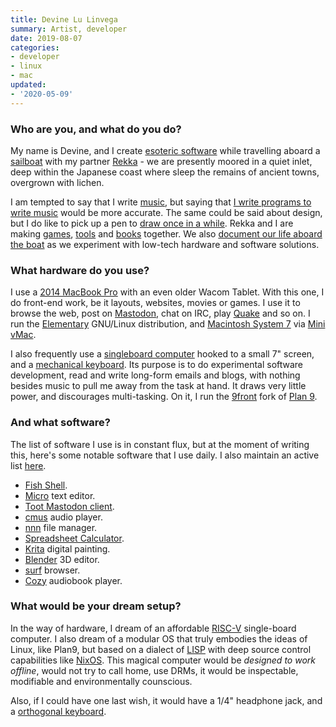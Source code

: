 ```yaml
---
title: Devine Lu Linvega
summary: Artist, developer
date: 2019-08-07
categories:
- developer
- linux
- mac
updated:
- '2020-05-09'
---
```


### Who are you, and what do you do?

My name is Devine, and I create [esoteric software](https://wiki.xxiivv.com/software "Devine's software.") while travelling aboard a [sailboat](https://100r.co/pages/pino.html "Devine and Rekka's house/boat page.") with my partner [Rekka](https://usesthis.com/interviews/rekka.bell/ "Rekka's Uses This interview.") - we are presently moored in a quiet inlet, deep within the Japanese coast where sleep the remains of ancient towns, overgrown with lichen. 

I am tempted to say that I write [music](https://wiki.xxiivv.com/Audio "Devine's music."), but saying that [I write programs to write music][orca] would be more accurate. The same could be said about design, but I do like to pick up a pen to [draw once in a while](https://wiki.xxiivv.com/Artwork "Devine's artwork."). Rekka and I are making [games](https://100r.co/pages/games.html "Devine and Rekka's games."), [tools](https://100r.co/pages/tools.html "Devine and Rekka's software tools.") and [books](https://100r.co/pages/books.html "Devine and Rekka's books.") together. We also [document our life aboard the boat](http://youtube.com/hundredrabbits "Devine and Rekka's YouTube channel.") as we experiment with low-tech hardware and software solutions.

### What hardware do you use?

I use a [2014 MacBook Pro][macbook-pro] with an even older Wacom Tablet. With this one, I do front-end work, be it layouts, websites, movies or games. I use it to browse the web, post on [Mastodon](https://merveilles.town/@neauoire/ "Devine's Mastodon account."), chat on IRC, play [Quake][] and so on. I run the [Elementary][elementary-os] GNU/Linux distribution, and [Macintosh System 7][system-7] via [Mini vMac][mini-vmac].

I also frequently use a [singleboard computer][raspberry-pi-3b-plus] hooked to a small 7" screen, and a [mechanical keyboard](https://wiki.xxiivv.com/Keyboard "Devine's mechanical keyboard page."). Its purpose is to do experimental software development, read and write long-form emails and blogs, with nothing besides music to pull me away from the task at hand. It draws very little power, and discourages multi-tasking. On it, I run the [9front][] fork of [Plan 9][plan-9].

### And what software?

The list of software I use is in constant flux, but at the moment of writing this, here's some notable software that I use daily. I also maintain an active list [here](https://wiki.xxiivv.com/computer "Devine's current gear list.").

- [Fish Shell][fish].
- [Micro][] text editor.
- [Toot Mastodon client][toot].
- [cmus][] audio player.
- [nnn][] file manager.
- [Spreadsheet Calculator][sc-im].
- [Krita][] digital painting.
- [Blender][] 3D editor.
- [surf][] browser.
- [Cozy][] audiobook player.

### What would be your dream setup?

In the way of hardware, I dream of an affordable [RISC-V](https://en.wikipedia.org/wiki/RISC-V "The Wikipedia entry for RISC-V.") single-board computer. I also dream of a modular OS that truly embodies the ideas of Linux, like Plan9, but based on a dialect of [LISP][] with deep source control capabilities like [NixOS][]. This magical computer would be _designed to work offline_, would not try to call home, use DRMs, it would be inspectable, modifiable and environmentally counscious.

Also, if I could have one last wish, it would have a 1/4" headphone jack, and a [orthogonal keyboard](https://olkb.com/planck).

[9front]: http://9front.org/ "A fork of Plan 9."
[blender]: https://www.blender.org/ "A free, open-source 3D renderer."
[cmus]: https://cmus.github.io/ "A command line audio player."
[cozy]: https://cozy.sh "An audiobook player for Linux."
[elementary-os]: https://elementary.io/ "A Linux operating system."
[fish]: https://fishshell.com/ "A command-line shell."
[krita]: https://krita.org/ "An open-source image editor."
[lisp]: https://en.wikipedia.org/wiki/Lisp_(programming_language) "A programming language."
[macbook-pro]: https://www.apple.com/macbook-pro/ "A laptop."
[micro]: https://micro-editor.github.io/ "A command-line text editor."
[mini-vmac]: https://www.gryphel.com/c/minivmac/ "Mac emulation software."
[nixos]: https://nixos.org/ "A Linux distribution."
[nnn]: https://github.com/jarun/nnn "A command line file manager."
[orca]: https://wiki.xxiivv.com/#orca "A live programmable audio app."
[plan-9]: https://en.wikipedia.org/wiki/Plan_9_from_Bell_Labs "A distributed operating system."
[quake]: https://en.wikipedia.org/wiki/Quake_(video_game) "A first person shooter game."
[raspberry-pi-3b-plus]: https://magpi.raspberrypi.org/r//raspberry-pi-3bplus-specs-benchmarks/ "A tiny computer."
[sc-im]: https://github.com/andmarti1424/sc-im "A command line spreadsheet tool."
[surf]: https://surf.suckless.org/ "A web browser for Linux."
[system-7]: https://en.wikipedia.org/wiki/System_7 "An old operating system for early Macs."
[toot]: https://github.com/ihabunek/toot "A command line Mastodon client."
